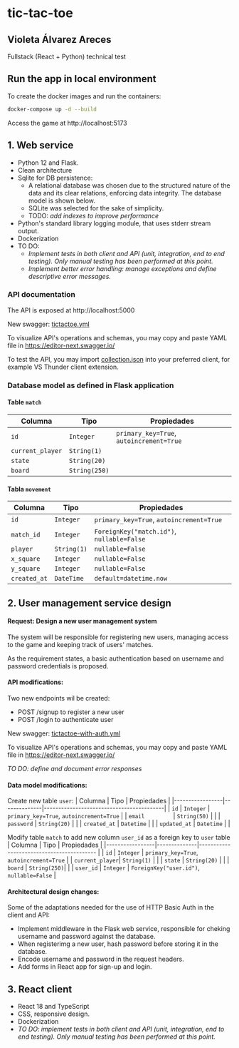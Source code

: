 # tic-tac-toe
## Violeta Álvarez Areces
Fullstack (React + Python) technical test

## Run the app in local environment

To create the docker images and run the containers:

```bash
docker-compose up -d --build
```
Access the game at http://localhost:5173

## 1. Web service
- Python 12 and Flask.
- Clean architecture
- Sqlite for DB persistence:
    - A relational database was chosen due to the structured nature of the data and its clear relations, enforcing data integrity. The database model is shown below.
    - SQLite was selected for the sake of simplicity. 
    - TODO: *add indexes to improve performance*
- Python's standard library logging module, that uses stderr stream output.
- Dockerization 
- TO DO: 
    - *Implement tests in both client and API (unit, integration, end to end testing). Only manual testing has been performed at this point.*
    - *Implement better error handling: manage exceptions and define descriptive error messages.*


### API documentation

The API is exposed at http://localhost:5000

New swagger: [tictactoe.yml](documentation/tictactoe.yaml)

To visualize API's operations and schemas, you may copy and paste YAML file in https://editor-next.swagger.io/

To test the API, you may import [collection.json](documentation/thunder-collection_tictactoe.json) into your preferred client, for example VS Thunder client extension. 

### Database model as defined in Flask application

#### Table `match` 
| Columna         | Tipo         | Propiedades                              |
|-----------------|--------------|------------------------------------------|
| `id`            | `Integer`    | `primary_key=True`, `autoincrement=True` |
| `current_player`| `String(1)`  |                                          |
| `state`         | `String(20)` |                                          |
| `board`         | `String(250)`|                                          |

#### Tabla `movement`
| Columna        | Tipo         | Propiedades                                |
|----------------|--------------|--------------------------------------------|
| `id`           | `Integer`    | `primary_key=True`, `autoincrement=True`   |
| `match_id`     | `Integer`    | `ForeignKey("match.id")`, `nullable=False` |
| `player`       | `String(1)`  | `nullable=False`                           |
| `x_square`     | `Integer`    | `nullable=False`                           |
| `y_square`     | `Integer`    | `nullable=False`                           |
| `created_at`   | `DateTime`   | `default=datetime.now`                     |


## 2. User management service design

#### Request: Design a new user management system
The system will be responsible for registering new users, managing access to the game and keeping track of users' matches. 

As the requirement states, a basic authentication based on username and password credentials is proposed.

#### API modifications: 
Two new endpoints wil be created:
  - POST /signup to register a new user
  - POST /login to authenticate user


New swagger: [tictactoe-with-auth.yml](documentation/tictactoe-with-auth.ym.yaml)

To visualize API's operations and schemas, you may copy and paste YAML file in https://editor-next.swagger.io/

*TO DO: define and document error responses*

    
#### Data model modifications:

Create new table `user`:
| Columna         | Tipo         | Propiedades                              |
|-----------------|--------------|------------------------------------------|
| `id`            | `Integer`    | `primary_key=True`, `autoincrement=True` |
| `email         `| `String(50)` |                                          |
| `password`      | `String(20)` |                                          |
| `created_at`    | `Datetime`   |                                          |
| `updated_at`    | `Datetime`   |                                          |


Modify table `match` to add new column `user_id` as a foreign key to `user` table
| Columna         | Tipo         | Propiedades                               |
|-----------------|--------------|------------------------------------------ |
| `id`            | `Integer`    | `primary_key=True`, `autoincrement=True`  |
| `current_player`| `String(1)`  |                                           |
| `state`         | `String(20)` |                                           |
| `board`         | `String(250)`|                                           |
| `user_id`       | `Integer`    | `ForeignKey("user.id")`, `nullable=False` |


#### Architectural design changes:

Some of the adaptations needed for the use of HTTP Basic Auth in the client and API:
  - Implement middleware in the Flask web service, responsible for cheking username and password against the database.
  - When registerimg a new user, hash password before storing it in the database.
  - Encode username and password in the request headers.
  - Add forms in React app for sign-up and login.

## 3. React client
- React 18 and TypeScript
- CSS, responsive design.
- Dockerization 
- *TO DO: implement tests in both client and API (unit, integration, end to end testing). Only manual testing has been performed at this point.*


